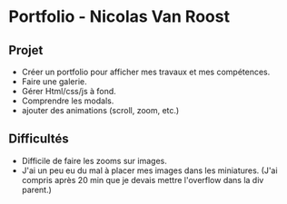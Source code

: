 # Portfolio - Nicolas Van Roost

## Projet
* Créer un portfolio pour afficher mes travaux et mes compétences.
* Faire une galerie.
* Gérer Html/css/js à fond.
* Comprendre les modals.
* ajouter des animations (scroll, zoom, etc.)

## Difficultés
* Difficile de faire les zooms sur images.
* J'ai un peu eu du mal à placer mes images dans les miniatures. (J'ai compris après 20 min que je devais mettre l'overflow dans la div parent.)
